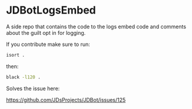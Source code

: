 # JDBotLogsEmbed
A side repo that contains the code to the logs embed code and comments about the guilt opt in for logging.

If you contribute make sure to run:
```bash 
isort .
```

then:

```bash
black -l120 .
```

Solves the issue here:

https://github.com/JDsProjects/JDBot/issues/125
